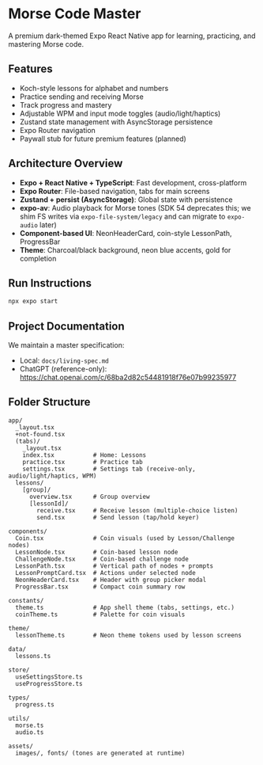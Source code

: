 # Morse Code Master

A premium dark-themed Expo React Native app for learning, practicing, and mastering Morse code.

## Features

- Koch-style lessons for alphabet and numbers
- Practice sending and receiving Morse
- Track progress and mastery
- Adjustable WPM and input mode toggles (audio/light/haptics)
- Zustand state management with AsyncStorage persistence
- Expo Router navigation
- Paywall stub for future premium features (planned)

## Architecture Overview

- **Expo + React Native + TypeScript**: Fast development, cross-platform
- **Expo Router**: File-based navigation, tabs for main screens
- **Zustand + persist (AsyncStorage)**: Global state with persistence
- **expo-av**: Audio playback for Morse tones (SDK 54 deprecates this; we shim FS writes via `expo-file-system/legacy` and can migrate to `expo-audio` later)
- **Component-based UI**: NeonHeaderCard, coin-style LessonPath, ProgressBar
- **Theme**: Charcoal/black background, neon blue accents, gold for completion

## Run Instructions

```sh
npx expo start
```

## Project Documentation

We maintain a master specification:
- Local: `docs/living-spec.md`
- ChatGPT (reference-only): https://chat.openai.com/c/68ba2d82c54481918f76e07b99235977

## Folder Structure

```
app/
  _layout.tsx
  +not-found.tsx
  (tabs)/
    _layout.tsx
    index.tsx           # Home: Lessons
    practice.tsx        # Practice tab
    settings.tsx        # Settings tab (receive-only, audio/light/haptics, WPM)
  lessons/
    [group]/
      overview.tsx      # Group overview
      [lessonId]/
        receive.tsx     # Receive lesson (multiple-choice listen)
        send.tsx        # Send lesson (tap/hold keyer)

components/
  Coin.tsx              # Coin visuals (used by Lesson/Challenge nodes)
  LessonNode.tsx        # Coin-based lesson node
  ChallengeNode.tsx     # Coin-based challenge node
  LessonPath.tsx        # Vertical path of nodes + prompts
  LessonPromptCard.tsx  # Actions under selected node
  NeonHeaderCard.tsx    # Header with group picker modal
  ProgressBar.tsx       # Compact coin summary row

constants/
  theme.ts              # App shell theme (tabs, settings, etc.)
  coinTheme.ts          # Palette for coin visuals

theme/
  lessonTheme.ts        # Neon theme tokens used by lesson screens

data/
  lessons.ts

store/
  useSettingsStore.ts
  useProgressStore.ts

types/
  progress.ts

utils/
  morse.ts
  audio.ts

assets/
  images/, fonts/ (tones are generated at runtime)
```
